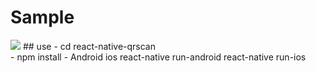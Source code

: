 # Sample
<img src="screenshort/qrscan.gif">
## use
- cd react-native-qrscan <br/>
- npm install
- Android ios
react-native run-android
react-native run-ios
